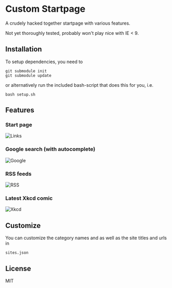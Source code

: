 # Custom Startpage
A crudely hacked together startpage with various features.

Not yet thoroughly tested, probably won't play nice with IE < 9.

## Installation
To setup dependencies, you need to 
```
git submodule init
git submodule update
```
or alternatively run the included bash-script that does this for you, i.e.
```
bash setup.sh
```

## Features

### Start page
![Links](https://github.com/eivind88/startpage/blob/demo/1.gif)

### Google search (with autocomplete)
![Google](https://github.com/eivind88/startpage/blob/demo/2.gif)

### RSS feeds
![RSS](https://github.com/eivind88/startpage/blob/demo/3.gif)

### Latest Xkcd comic
![Xkcd](https://github.com/eivind88/startpage/blob/demo/4.gif)

## Customize
You can customize the category names and as well as the site titles and urls in
```
sites.json
```

## License
MIT
